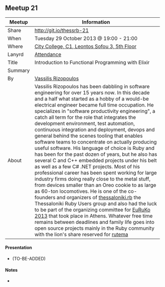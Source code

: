 ## Meetup 21

| Meetup     | Information |
| ---------- | ----------- |
| Share      | http://git.io/thessrb-21 |
| When       | Tuesday 29 October 2013 @ 19:00 - 21:00 |
| Where      | [City College, C1, Leontos Sofou 3, 5th Floor](http://tinyurl.com/ldpoy8s) |
| Lanyrd     | [Attendance](http://lanyrd.com/2013/thessalonikirb-21/) |
| Title      | Introduction to Functional Programming with Elixir |
| Summary    |  |
| By         | [Vassilis Rizopoulos](https://github.com/damphyr) |
| About      | Vassilis Rizopoulos has been dabbling in software engineering for over 15 years now. In this decade and a half what started as a hobby of a would-be electrical engineer became full time occupation. He specializes in "software productivity engineering", a catch all term for the role that integrates the development environment, test automation, continuous integration and deployment, devops and general behind the scenes tooling that enables software teams to concentrate on actually producing useful software. His language of choice is Ruby and has been for the past dozen of years, but he also has several C and C++ embedded projects under his belt as well as a few C# .NET projects. Most of his professional career has been spent working for large industry firms doing really close to the metal stuff, from devices smaller than an Oreo cookie to as large as 60-ton locomotives. He is one of the co-founders and organizers of [thessaloniki.rb](https://plus.google.com/u/0/b/117820512877082997368/117820512877082997368/posts) the Thessaloniki Ruby Users group and also had the luck to be part of the organizing committee for [EuRuKo 2013](http://euruko2013.org) that took place in Athens. Whatever free time remains between deadlines and family life goes into open source projects mainly in the Ruby community with the lion's share reserved for [rutema](http://github.com/damphyr/rutema) |

#### Presentation

* (TO-BE-ADDED)

#### Notes

*  
